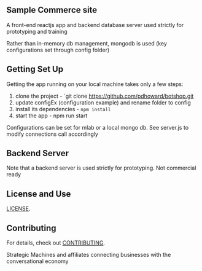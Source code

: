 
## Sample Commerce site

A front-end reactjs app and backend database server used strictly for prototyping and training

Rather than in-memory db management, mongodb is used (key configurations set through config folder)

## Getting Set Up

Getting the app running on your local machine takes only a few steps:

1. clone the project - `git clone https://github.com/pdhoward/botshop.git
2. update configEx (configuration example) and rename folder to config
3. install its dependencies - `npm install`
4. start the app - npm run start

Configurations can be set for mlab or a local mongo db.
See server.js to modify connections call accordingly

## Backend Server

Note that a backend server is used strictly for prototyping. Not commercial ready

## License and Use
 [LICENSE](LICENSE.txt).

## Contributing

For details, check out [CONTRIBUTING](CONTRIBUTING.md).


Strategic Machines and affiliates
connecting businesses with the conversational economy
